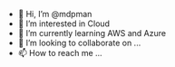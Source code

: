 - 👋 Hi, I’m @mdpman
- 👀 I’m interested in Cloud
- 🌱 I’m currently learning AWS and Azure
- 💞️ I’m looking to collaborate on ...
- 📫 How to reach me ...

<!---
mdpman2/mdpman2 is a ✨ special ✨ repository because its `README.md` (this file) appears on your GitHub profile.
You can click the Preview link to take a look at your changes.
--->
